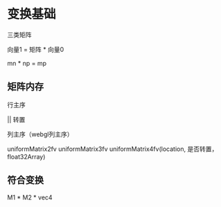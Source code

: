 # 变换基础

三类矩阵

向量1 = 矩阵 * 向量0

mn \* np = mp

## 矩阵内存

行主序

|| 转置

列主序（webgl列主序）

uniformMatrix2fv
uniformMatrix3fv
uniformMatrix4fv(location, 是否转置， float32Array)



## 符合变换

M1 * M2 * vec4
